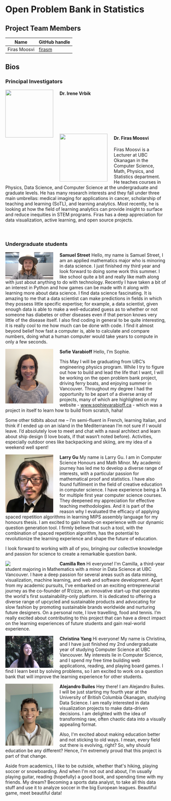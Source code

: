 # Open Problem Bank in Statistics



## Project Team Members

| Name             | GitHub handle  |
|------------------|----------------|
| Firas Moosvi     | [firasm](http://github.com/firasm)  |


## Bios


### Principal Investigators

<img align="left" width="150" height="150" style="padding-right: 20px" src="../images/placeholder.jpg"> </img>

#### **Dr. Irene Vrbik**

 <br><br><br><br><br>

<img align="left" width="150" height="150" style="padding-right: 20px" src="../images/firas.png"> </img>

#### **Dr. Firas Moosvi**

Firas Moosvi is a Lecturer at UBC Okanagan in the Computer Science, Math, Physics, and Statistics department.
He teaches courses in Physics, Data Science, and Computer Science at the undergraduate and graduate levels.
He has many research interests and they fall under three main umbrellas: medical imaging for applications in cancer, scholarship of teaching and learning (SoTL), and learning analytics.
Most recently, he is looking at how the field of learning analytics can provide insight to surface and reduce inequities in STEM programs.
Firas has a deep appreciation for data visualization, active learning, and open source projects.<br><br><br>

<!-- 
### Graduate students

<img align="left" width="150" style="padding-right: 20px" src="../images/placeholder.png"> </img> -->


### Undergraduate students

<img align="left" width="150" style="padding-right: 20px" src="../images/Samuel Street.jpg"> </img>
**Samuel Street**
Hello, my name is Samuel Street,
I am an applied mathematics major who is minoring in data science. I just finished my third year and look forward to doing some work this summer. I like school quite a bit and really like math along with just about anything to do with technology. Recently I have taken a bit of an interest in Python and how games can be made with it along with learning more about data science. I find data science fascinating. It is amazing to me that a data scientist can make predictions in fields in which they possess little specific expertise; for example, a data scientist, given enough data is able to make a well-educated guess as to whether or not someone has diabetes or other diseases even if that person knows very little of the disease itself. I also find coding in general to be quite interesting, it is really cool to me how much can be done with code. I find it almost beyond belief how fast a computer is, able to calculate and compare numbers, doing what a human computer would take years to compute in only a few seconds. 


<img align="left" width="150" style="padding-right: 20px" src="../images/SophieVarabioff.JPG"> </img>
**Sofie Varabioff**
Hello, I’m Sophie.
 
This May I will be graduating from UBC’s engineering physics program. While I try to figure out how to build and lead the life that I want, I will be working on the open problem bank project, driving ferry boats, and enjoying summer in Vancouver. Throughout my degree I had the opportunity to be apart of a diverse array of projects, many of which are highlighted on my website - www.sophievarabioff.ca - which was a project in itself to learn how to build from scratch, haha!
 
Some other tidbits about me – I’m semi-fluent in French, learning Italian, and think if I ended up on an island in the Mediterranean I’m not sure if I would leave. I’d absolutely love to meet and chat with a naval architect and learn about ship design (I love boats, if that wasn’t noted before). Activities, especially outdoor ones like backpacking and skiing, are my idea of a weekend well spent!


<img align="left" width="150" style="padding-right: 20px" src="../images/LarryGu.png"> </img>
**Larry Gu**
My name is Larry Gu. I am in Computer Science Honours and Math Minor. My academic journey has led me to develop a diverse range of interests, with a particular passion for mathematical proof and statistics.  I have also found fulfilment in the field of creative education in computer science. I have experience being a TA for multiple first year computer science courses. They deepened my appreciation for effective teaching methodologies. And it is part of the reason why I evaluated the efficacy of applying spaced repetition algorithms in learning MIPS assembly language for my honours thesis. I am excited to gain hands-on experience with our dynamic question generation tool. I firmly believe that such a tool, with the combination of spaced repetition algorithm, has the potential to revolutionize the learning experience and shape the future of education.

I look forward to working with all of you, bringing our collective knowledge and passion for science to create a remarkable question bank. 

<img align="left" width="150" style="padding-right: 20px" src="../images/Camilla.jpeg"> </img>
**Camilla Ren**
Hi everyone! I'm Camilla, a third-year student majoring in Mathematics with a minor in Data Science at UBC Vancouver. I have a deep passion for several areas such as data mining, visualization, machine learning, and web and software development. Apart from my academic pursuits, I've embarked on an exciting entrepreneurial journey as the co-founder of R’cizze, an innovative start-up that operates the world's first sustainability-only platform. It is dedicated to offering a diverse range of upcycled and sustainable products and advocating for slow fashion by promoting sustainable brands worldwide and nurturing future designers. On a personal note, I love travelling, food and tennis. 
I’m really excited about contributing to this project that can have a direct impact on the learning experiences of future students and gain real-world experience.

<img align="left" width="150" style="padding-right: 20px" src="../images/ChristinaYang.jpg"> </img>
**Christina Yang**
Hi everyone! My name is Christina, and I have just finished my 2nd undergraduate year of studying Computer Science at UBC Vancouver. My interests lie in Computer Science, and I spend my free time building web applications, reading, and playing board games. I find I learn best by solving problems, so I am excited to work on a question bank that will improve the learning experience for other students.

<img align="left" width="150" style="padding-right: 20px" src="../images/AlejandroBuiles.jpeg"> </img>
**Alejandro Builes**
Hey there! I am Alejandro Builes. I will be just starting my fourth year at the University of British Columbia Okanagan, studying Data Science. I am really interested in data visualization projects to make data-driven decisions. I am delighted with the idea of transforming raw, often chaotic data into a visually appealing format. 

Also, I'm excited about making education better and not sticking to old ways. I mean, every field out there is evolving, right? So, why should education be any different? Hence, I'm extremely proud that this project is part of that change. 

Aside from academics, I like to be outside, whether that's hiking, playing soccer or snowboarding. And when I'm not out and about, I'm usually playing guitar, reading (hopefully) a good book, and spending time with my friends. My dream? Becoming a sports data analyst, to take all this data stuff and use it to analyze soccer in the big European leagues. Beautiful game, meet beautiful data!





